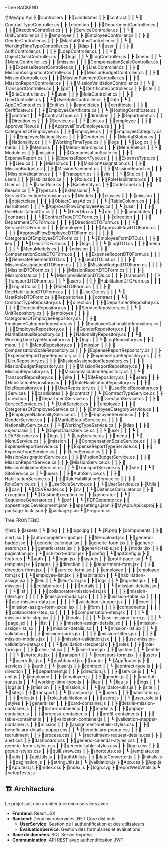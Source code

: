-Tree BACKEND

📦MyApp.Api
 ┣ 📂Controllers
 ┃ ┣ 📂candidates
 ┃ ┣ 📂contract
 ┃ ┃ ┗ 📜ContractTypeController.cs
 ┃ ┣ 📂direction
 ┃ ┃ ┣ 📜DepartmentController.cs
 ┃ ┃ ┣ 📜DirectionController.cs
 ┃ ┃ ┣ 📜ServiceController.cs
 ┃ ┃ ┗ 📜UnitController.cs
 ┃ ┣ 📂employee
 ┃ ┃ ┣ 📜EmployeeController.cs
 ┃ ┃ ┣ 📜GenderController.cs
 ┃ ┃ ┣ 📜MaritalStatusController.cs
 ┃ ┃ ┗ 📜WorkingTimeTypeController.cs
 ┃ ┣ 📂ldap
 ┃ ┃ ┗ 📂user
 ┃ ┃ ┃ ┣ 📜AuthController.cs
 ┃ ┃ ┃ ┣ 📜LdapController.cs
 ┃ ┃ ┃ ┗ 📜ObjectClassController.cs
 ┃ ┣ 📂logs
 ┃ ┃ ┗ 📜LogController.cs
 ┃ ┣ 📂menu
 ┃ ┃ ┗ 📜MenuController .cs
 ┃ ┣ 📂mission
 ┃ ┃ ┣ 📜CompensationScaleController.cs
 ┃ ┃ ┣ 📜ExpenseReportController.cs
 ┃ ┃ ┣ 📜LieuController.cs
 ┃ ┃ ┣ 📜MissionAssignationController.cs
 ┃ ┃ ┣ 📜MissionBudgetController.cs
 ┃ ┃ ┣ 📜MissionController.cs
 ┃ ┃ ┣ 📜MissionPaiementController.cs
 ┃ ┃ ┣ 📜MissionReportController.cs
 ┃ ┃ ┣ 📜MissionValidationController.cs
 ┃ ┃ ┗ 📜TransportController.cs
 ┃ ┣ 📂pdf
 ┃ ┃ ┗ 📜CertificateController.cs
 ┃ ┣ 📂site
 ┃ ┃ ┗ 📜SiteController.cs
 ┃ ┗ 📂user
 ┃ ┃ ┣ 📜RoleController.cs
 ┃ ┃ ┣ 📜UserController.cs
 ┃ ┃ ┗ 📜UserRoleController.cs
 ┣ 📂Data
 ┃ ┗ 📜AppDbContext.cs
 ┣ 📂Entities
 ┃ ┣ 📂candidates
 ┃ ┣ 📂certificate
 ┃ ┃ ┣ 📜Cerfificate.cs
 ┃ ┃ ┣ 📜EmployeeCertificate.cs
 ┃ ┃ ┗ 📜HostingCertificate.cs
 ┃ ┣ 📂contract
 ┃ ┃ ┗ 📜ContractType.cs
 ┃ ┣ 📂direction
 ┃ ┃ ┣ 📜Department.cs
 ┃ ┃ ┣ 📜Direction.cs
 ┃ ┃ ┣ 📜Service.cs
 ┃ ┃ ┗ 📜Unit.cs
 ┃ ┣ 📂employee
 ┃ ┃ ┣ 📜ApprovalFlow.cs
 ┃ ┃ ┣ 📜ApprovalFlowEmployee.cs
 ┃ ┃ ┣ 📜CategoriesOfEmployee.cs
 ┃ ┃ ┣ 📜Employee.cs
 ┃ ┃ ┣ 📜EmployeeCategory.cs
 ┃ ┃ ┣ 📜EmployeeNationality.cs
 ┃ ┃ ┣ 📜Gender.cs
 ┃ ┃ ┣ 📜MaritalStatus.cs
 ┃ ┃ ┣ 📜Nationality.cs
 ┃ ┃ ┗ 📜WorkingTimeType.cs
 ┃ ┣ 📂logs
 ┃ ┃ ┗ 📜Log.cs
 ┃ ┣ 📂menu
 ┃ ┃ ┣ 📜Menu.cs
 ┃ ┃ ┣ 📜MenuHierarchy.cs
 ┃ ┃ ┣ 📜MenuRole.cs
 ┃ ┃ ┗ 📜Module.cs
 ┃ ┣ 📂mission
 ┃ ┃ ┣ 📜CompensationScale.cs
 ┃ ┃ ┣ 📜ExpenseReport.cs
 ┃ ┃ ┣ 📜ExpenseReportType.cs
 ┃ ┃ ┣ 📜ExpenseType.cs
 ┃ ┃ ┣ 📜Lieu.cs
 ┃ ┃ ┣ 📜Mission.cs
 ┃ ┃ ┣ 📜MissionAssignation.cs
 ┃ ┃ ┣ 📜MissionBudget.cs
 ┃ ┃ ┣ 📜MissionPaiement.cs
 ┃ ┃ ┣ 📜MissionReport.cs
 ┃ ┃ ┣ 📜MissionValidation.cs
 ┃ ┃ ┗ 📜Transport.cs
 ┃ ┣ 📂site
 ┃ ┃ ┗ 📜Site.cs
 ┃ ┣ 📂users
 ┃ ┃ ┣ 📜Habilitation.cs
 ┃ ┃ ┣ 📜Role.cs
 ┃ ┃ ┣ 📜RoleHabilitation.cs
 ┃ ┃ ┣ 📜User.cs
 ┃ ┃ ┗ 📜UserRole.cs
 ┃ ┣ 📜BaseEntity.cs
 ┃ ┣ 📜CodeLabel.cs
 ┃ ┣ 📜Reason.cs
 ┃ ┗ 📜Types.cs
 ┣ 📂Extensions
 ┃ ┗ 📜ServiceCollectionExtensions.cs
 ┣ 📂Models
 ┃ ┣ 📂classes
 ┃ ┃ ┣ 📂mission
 ┃ ┃ ┣ 📂objectclass
 ┃ ┃ ┃ ┣ 📜ObjectClassAd.cs
 ┃ ┃ ┃ ┗ 📜TableColumn.cs
 ┃ ┃ ┣ 📂recruitment
 ┃ ┃ ┃ ┗ 📜ApprovalFlowEmployeeKey.cs
 ┃ ┃ ┗ 📂user
 ┃ ┃ ┃ ┣ 📜RoleHabilitationDto.cs
 ┃ ┃ ┃ ┗ 📜UserDto.cs
 ┃ ┗ 📂dto
 ┃ ┃ ┣ 📂candidates
 ┃ ┃ ┣ 📂contract
 ┃ ┃ ┃ ┗ 📜ContractTypeDTOForm.cs
 ┃ ┃ ┣ 📂direction
 ┃ ┃ ┃ ┣ 📜DepartmentDTOForm.cs
 ┃ ┃ ┃ ┣ 📜DirectionDTOForm.cs
 ┃ ┃ ┃ ┗ 📜ServiceDTOForm.cs
 ┃ ┃ ┣ 📂employee
 ┃ ┃ ┃ ┣ 📜ApprovalFlowDTOForm.cs
 ┃ ┃ ┃ ┣ 📜ApprovalFlowEmployeeDTOForm.cs
 ┃ ┃ ┃ ┣ 📜CategoriesOfEmployeeDTOForm.cs
 ┃ ┃ ┃ ┗ 📜EmployeeFormDTO.cs
 ┃ ┃ ┣ 📂lieu
 ┃ ┃ ┃ ┗ 📜LieuDTOForm.cs
 ┃ ┃ ┣ 📂logs
 ┃ ┃ ┃ ┗ 📜LogDTO.cs
 ┃ ┃ ┣ 📂menu
 ┃ ┃ ┃ ┗ 📜MenuModels.cs
 ┃ ┃ ┣ 📂mission
 ┃ ┃ ┃ ┣ 📜CompensationScaleDTOForm.cs
 ┃ ┃ ┃ ┣ 📜ExpenseReportDTOForm.cs
 ┃ ┃ ┃ ┣ 📜GeneratePaiementDTO.cs
 ┃ ┃ ┃ ┣ 📜LieuDTOList.cs
 ┃ ┃ ┃ ┣ 📜MissionAssignationDTOForm.cs
 ┃ ┃ ┃ ┣ 📜MissionBudgetDTOForm.cs
 ┃ ┃ ┃ ┣ 📜MissionDTOForm.cs
 ┃ ┃ ┃ ┣ 📜MissionReportDTOForm.cs
 ┃ ┃ ┃ ┣ 📜MissionStats.cs
 ┃ ┃ ┃ ┗ 📜MissionValidationDTOs.cs
 ┃ ┃ ┣ 📂transport
 ┃ ┃ ┃ ┗ 📜TransportDTOForm.cs
 ┃ ┃ ┗ 📂users
 ┃ ┃ ┃ ┣ 📜HabilitationDTOForm.cs
 ┃ ┃ ┃ ┣ 📜LoginDto.cs
 ┃ ┃ ┃ ┣ 📜RoleDTOForm.cs
 ┃ ┃ ┃ ┣ 📜RoleHabilitationDTOForm.cs
 ┃ ┃ ┃ ┣ 📜UserDto.cs
 ┃ ┃ ┃ ┗ 📜UserRoleDTOForm.cs
 ┣ 📂Repositories
 ┃ ┣ 📂contract
 ┃ ┃ ┗ 📜ContractTypeRepository.cs
 ┃ ┣ 📂direction
 ┃ ┃ ┣ 📜DepartmentRepository.cs
 ┃ ┃ ┣ 📜DirectionRepository.cs
 ┃ ┃ ┣ 📜ServiceRepository.cs
 ┃ ┃ ┗ 📜UnitRepository.cs
 ┃ ┣ 📂employee
 ┃ ┃ ┣ 📜CategoriesOfEmployeeRepository.cs
 ┃ ┃ ┣ 📜EmployeeCategoryRepository.cs
 ┃ ┃ ┣ 📜EmployeeNationalityRepository.cs
 ┃ ┃ ┣ 📜EmployeeRepository.cs
 ┃ ┃ ┣ 📜GenderRepository.cs
 ┃ ┃ ┣ 📜MaritalStatusRepository.cs
 ┃ ┃ ┣ 📜NationalityRepository.cs
 ┃ ┃ ┗ 📜WorkingTimeTypeRepository.cs
 ┃ ┣ 📂logs
 ┃ ┃ ┗ 📜LogRepository.cs
 ┃ ┣ 📂menu
 ┃ ┃ ┗ 📜MenuRepository.cs
 ┃ ┣ 📂mission
 ┃ ┃ ┣ 📜CompensationScaleRepository.cs
 ┃ ┃ ┣ 📜ExpenseReportRepository.cs
 ┃ ┃ ┣ 📜ExpenseReportTypeRepository.cs
 ┃ ┃ ┣ 📜ExpenseTypeRepository.cs
 ┃ ┃ ┣ 📜LieuRepository.cs
 ┃ ┃ ┣ 📜MissionAssignationRepository.cs
 ┃ ┃ ┣ 📜MissionBudgetRepository.cs
 ┃ ┃ ┣ 📜MissionReportRepository.cs
 ┃ ┃ ┣ 📜MissionRepository.cs
 ┃ ┃ ┣ 📜MissionValidationRepository.cs
 ┃ ┃ ┗ 📜TransportRepository.cs
 ┃ ┣ 📂site
 ┃ ┃ ┗ 📜SiteRepository.cs
 ┃ ┗ 📂users
 ┃ ┃ ┣ 📜HabilitationRepository.cs
 ┃ ┃ ┣ 📜RoleHabilitationRepository.cs
 ┃ ┃ ┣ 📜RoleRepository.cs
 ┃ ┃ ┣ 📜UserRepository.cs
 ┃ ┃ ┗ 📜UserRoleRepository.cs
 ┣ 📂Services
 ┃ ┣ 📂candidates
 ┃ ┣ 📂contract
 ┃ ┃ ┗ 📜ContractTypeService.cs
 ┃ ┣ 📂direction
 ┃ ┃ ┣ 📜DepartmentService.cs
 ┃ ┃ ┣ 📜DirectionService.cs
 ┃ ┃ ┣ 📜ServiceService.cs
 ┃ ┃ ┗ 📜UnitService.cs
 ┃ ┣ 📂employee
 ┃ ┃ ┣ 📜CategoriesOfEmployeeService.cs
 ┃ ┃ ┣ 📜EmployeeCategoryService.cs
 ┃ ┃ ┣ 📜EmployeeNationalityService.cs
 ┃ ┃ ┣ 📜EmployeeService.cs
 ┃ ┃ ┣ 📜GenderService.cs
 ┃ ┃ ┣ 📜MaritalStatusService.cs
 ┃ ┃ ┣ 📜NationalityService.cs
 ┃ ┃ ┗ 📜WorkingTypeService.cs
 ┃ ┣ 📂ldap
 ┃ ┃ ┣ 📂objectclass
 ┃ ┃ ┃ ┗ 📜ObjectClassService.cs
 ┃ ┃ ┗ 📂user
 ┃ ┃ ┃ ┗ 📜LDAPService.cs
 ┃ ┣ 📂logs
 ┃ ┃ ┗ 📜LogService.cs
 ┃ ┣ 📂menu
 ┃ ┃ ┗ 📜MenuService.cs
 ┃ ┣ 📂mission
 ┃ ┃ ┣ 📜CompensationScaleService.cs
 ┃ ┃ ┣ 📜ExpenseReportService.cs
 ┃ ┃ ┣ 📜ExpenseReportTypeService.cs
 ┃ ┃ ┣ 📜ExpenseTypeService.cs
 ┃ ┃ ┣ 📜LieuService.cs
 ┃ ┃ ┣ 📜MissionAssignationService.cs
 ┃ ┃ ┣ 📜MissionBudgetService.cs
 ┃ ┃ ┣ 📜MissionReportService.cs
 ┃ ┃ ┣ 📜MissionService.cs
 ┃ ┃ ┣ 📜MissionValidationService.cs
 ┃ ┃ ┗ 📜TransportService.cs
 ┃ ┣ 📂site
 ┃ ┃ ┗ 📜SiteService.cs
 ┃ ┗ 📂users
 ┃ ┃ ┣ 📜AuthService.cs
 ┃ ┃ ┣ 📜HabilitationService.cs
 ┃ ┃ ┣ 📜RoleHabilitationService.cs
 ┃ ┃ ┣ 📜RoleService.cs
 ┃ ┃ ┣ 📜UserRoleService.cs
 ┃ ┃ ┗ 📜UserService.cs
 ┣ 📂Utils
 ┃ ┣ 📂csv
 ┃ ┃ ┗ 📜CSVReader.cs
 ┃ ┣ 📂cv
 ┃ ┃ ┗ 📜DistanceCalculator.cs
 ┃ ┣ 📂exception
 ┃ ┃ ┗ 📜CustomException.cs
 ┃ ┣ 📂generator
 ┃ ┃ ┗ 📜SequenceGenerator.cs
 ┃ ┗ 📂pdf
 ┃ ┃ ┗ 📜PDFGenerator.cs
 ┣ 📜appsettings.Development.json
 ┣ 📜appsettings.json
 ┣ 📜MyApp.Api.csproj
 ┣ 📜package-lock.json
 ┣ 📜package.json
 ┗ 📜Program.cs

Tree FRONTEND

📦src
 ┣ 📂assets
 ┃ ┗ 📂img
 ┃ ┃ ┣ 📜logo.jpg
 ┃ ┃ ┗ 📜R.png
 ┣ 📂components
 ┃ ┣ 📜alert.jsx
 ┃ ┣ 📜auto-complete-input.jsx
 ┃ ┣ 📜file-upload.jsx
 ┃ ┣ 📜generic-badge.jsx
 ┃ ┣ 📜generic-calendar.jsx
 ┃ ┣ 📜generic-form.jsx
 ┃ ┣ 📜generic-search.jsx
 ┃ ┣ 📜generic-stats.jsx
 ┃ ┣ 📜generic-table.jsx
 ┃ ┣ 📜modal.jsx
 ┃ ┣ 📜pagination.jsx
 ┃ ┗ 📜rich-text-editor.jsx
 ┣ 📂config
 ┃ ┗ 📜apiConfig.js
 ┣ 📂features
 ┃ ┗ 📂auth
 ┃ ┃ ┗ 📜login.jsx
 ┣ 📂layouts
 ┃ ┣ 📜profil-page.jsx
 ┃ ┗ 📜template.jsx
 ┣ 📂pages
 ┃ ┣ 📂direction
 ┃ ┃ ┣ 📜department-form.jsx
 ┃ ┃ ┣ 📜direction-form.jsx
 ┃ ┃ ┗ 📜service-form.jsx
 ┃ ┣ 📂employee
 ┃ ┃ ┣ 📜employee-fom.jsx
 ┃ ┃ ┗ 📜employee-list.jsx
 ┃ ┣ 📂habilitation
 ┃ ┃ ┗ 📜habilitation-assign.jsx
 ┃ ┣ 📂lieu
 ┃ ┃ ┗ 📜lieu-form.jsx
 ┃ ┣ 📂logs
 ┃ ┃ ┗ 📜logs-list.jsx
 ┃ ┣ 📂mission
 ┃ ┃ ┣ 📂collaborator
 ┃ ┃ ┃ ┣ 📂details
 ┃ ┃ ┃ ┃ ┗ 📜mission-details.jsx
 ┃ ┃ ┃ ┗ 📂list
 ┃ ┃ ┃ ┃ ┣ 📜collaborator-mission-list.jsx
 ┃ ┃ ┃ ┃ ┣ 📜mission-filters.jsx
 ┃ ┃ ┃ ┃ ┣ 📜mission-modals.jsx
 ┃ ┃ ┃ ┃ ┣ 📜mission-table.jsx
 ┃ ┃ ┃ ┃ ┣ 📜use-mission-data.jsx
 ┃ ┃ ┃ ┃ ┗ 📜validation-stepper.jsx
 ┃ ┃ ┣ 📂excel
 ┃ ┃ ┃ ┗ 📜mission-assign-form-excel.jsx
 ┃ ┃ ┣ 📂form
 ┃ ┃ ┃ ┣ 📂components
 ┃ ┃ ┃ ┃ ┣ 📜collaborator-step.jsx
 ┃ ┃ ┃ ┃ ┣ 📜compensation-step.jsx
 ┃ ┃ ┃ ┃ ┗ 📜mission-info-step.jsx
 ┃ ┃ ┃ ┣ 📂hooks
 ┃ ┃ ┃ ┃ ┗ 📜use-mission-form.js
 ┃ ┃ ┃ ┗ 📜page.jsx
 ┃ ┃ ┣ 📂list
 ┃ ┃ ┃ ┣ 📜mission-assign-details.jsx
 ┃ ┃ ┃ ┣ 📜mission-assign-list.jsx
 ┃ ┃ ┃ ┣ 📜mission-details.jsx
 ┃ ┃ ┃ ┗ 📜mission-list.jsx
 ┃ ┃ ┗ 📂validation
 ┃ ┃ ┃ ┣ 📜mission-cards.jsx
 ┃ ┃ ┃ ┣ 📜mission-filters.jsx
 ┃ ┃ ┃ ┣ 📜mission-modals.jsx
 ┃ ┃ ┃ ┣ 📜mission-validation.jsx
 ┃ ┃ ┃ ┣ 📜use-mission-validation-data.jsx
 ┃ ┃ ┃ ┗ 📜validation-stepper.jsx
 ┃ ┣ 📂roles
 ┃ ┃ ┣ 📜role-form.jsx
 ┃ ┃ ┣ 📜roles-list.jsx
 ┃ ┃ ┗ 📜user-form.jsx
 ┃ ┣ 📂system
 ┃ ┃ ┗ 📂entite
 ┃ ┃ ┃ ┗ 📜shortcuts.jsx
 ┃ ┣ 📂transport
 ┃ ┃ ┗ 📜transport-form.jsx
 ┃ ┣ 📂users
 ┃ ┃ ┗ 📜users-list.jsx
 ┃ ┗ 📜dashboard.jsx
 ┣ 📂router
 ┃ ┗ 📜AppRouter.js
 ┣ 📂services
 ┃ ┣ 📂auth
 ┃ ┃ ┗ 📜user.js
 ┃ ┣ 📂contract
 ┃ ┃ ┗ 📜contract-type.js
 ┃ ┣ 📂direction
 ┃ ┃ ┣ 📜department.js
 ┃ ┃ ┣ 📜direction.js
 ┃ ┃ ┣ 📜service.js
 ┃ ┃ ┗ 📜unit.js
 ┃ ┣ 📂employee
 ┃ ┃ ┣ 📜employee.js
 ┃ ┃ ┣ 📜gender.js
 ┃ ┃ ┣ 📜marital-status.js
 ┃ ┃ ┗ 📜working-time-type.js
 ┃ ┣ 📂lieu
 ┃ ┃ ┗ 📜lieu.js
 ┃ ┣ 📂logs
 ┃ ┃ ┗ 📜logs.js
 ┃ ┣ 📂mission
 ┃ ┃ ┣ 📜mission.js
 ┃ ┃ ┗ 📜validator-utils.js
 ┃ ┣ 📂site
 ┃ ┃ ┗ 📜site.js
 ┃ ┣ 📂transport
 ┃ ┃ ┗ 📜transport.js
 ┃ ┗ 📂users
 ┃ ┃ ┣ 📜habilitation.js
 ┃ ┃ ┣ 📜roles.js
 ┃ ┃ ┣ 📜role_habilitation.js
 ┃ ┃ ┣ 📜users.js
 ┃ ┃ ┗ 📜user_role.js
 ┣ 📂styles
 ┃ ┣ 📂generaliser
 ┃ ┃ ┣ 📜card-container.js
 ┃ ┃ ┣ 📜details-mission-container.js
 ┃ ┃ ┣ 📜form-container.js
 ┃ ┃ ┣ 📜modal.js
 ┃ ┃ ┣ 📜popup-container.js
 ┃ ┃ ┣ 📜process-container.js
 ┃ ┃ ┣ 📜profil-container.js
 ┃ ┃ ┣ 📜table-container.js
 ┃ ┃ ┣ 📜validation-container.js
 ┃ ┃ ┗ 📜validation-stepper-container.js
 ┃ ┣ 📂mission
 ┃ ┃ ┣ 📜assignment-details-styles.css
 ┃ ┃ ┣ 📜beneficiary-details-popup.css
 ┃ ┃ ┗ 📜beneficiary-popup.css
 ┃ ┣ 📂recruitment
 ┃ ┃ ┣ 📜process.css
 ┃ ┃ ┗ 📜recruitment-request-details.css
 ┃ ┣ 📜alert.css
 ┃ ┣ 📜dashboard.css
 ┃ ┣ 📜generic-calendar-styles.css
 ┃ ┣ 📜generic-form-styles.css
 ┃ ┣ 📜generic-table-styles.css
 ┃ ┣ 📜login.css
 ┃ ┣ 📜popup-styles.css
 ┃ ┣ 📜quill.snow.css
 ┃ ┣ 📜shortcuts.css
 ┃ ┗ 📜template.css
 ┣ 📂utils
 ┃ ┣ 📜apiUtils.js
 ┃ ┣ 📜authUtils.js
 ┃ ┣ 📜dateConverter.js
 ┃ ┣ 📜initials.js
 ┃ ┣ 📜pagination.js
 ┃ ┣ 📜stringUtils.js
 ┃ ┗ 📜validation.js
 ┣ 📜App.css
 ┣ 📜App.js
 ┣ 📜App.test.js
 ┣ 📜index.css
 ┣ 📜index.js
 ┣ 📜logo.svg
 ┣ 📜reportWebVitals.js
 ┗ 📜setupTests.js





 ## 🏗️ Architecture

Le projet suit une architecture microservices avec :

- **Frontend**: React JSX
- **Backend**: Deux microservices .NET Core distincts
  - **UserService**: Gestion de l'authentification et des utilisateurs
  - **EvaluationService**: Gestion des formulaires et évaluations
- **Base de données**: SQL Server Express
- **Communication**: API REST avec authentification JWT